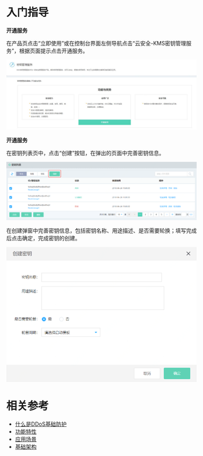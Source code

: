 # 入门指导

**开通服务**

在产品页点击“立即使用”或在控制台界面左侧导航点击“云安全-KMS密钥管理服务”，根据页面提示点击开通服务。

![开通服务](/image/Key-Management-Service/开通服务.png)

**开通服务**

在密钥列表页中，点击“创建”按钮，在弹出的页面中完善密钥信息。

![创建密钥](/image/Key-Management-Service/创建密钥.png)

在创建弹窗中完善密钥信息，包括密钥名称、用途描述、是否需要轮换；填写完成后点击确定，完成密钥的创建。

![创建密钥弹窗](/image/Key-Management-Service/创建密钥弹窗.png)




# 相关参考
- [什么是DDoS基础防护](../Introduction/Product-Overview.md)
- [功能特性](../Introduction/Features.md)
- [应用场景](../Introduction/Application-Scenarios.md)
- [基础架构](../Introduction/Basic-Infrastructure.md)
